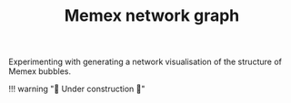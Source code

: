 ﻿---
tags:
- colophon
- visualisation
template: graph.html
title: Memex network graph
type: graph-visualisation
---
Experimenting with generating a network visualisation of the structure of Memex bubbles.

!!! warning "🚧 Under construction  🚧"


  <div id="graph-container"></div>